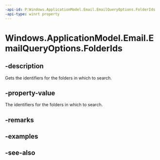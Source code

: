 ----api-id: P:Windows.ApplicationModel.Email.EmailQueryOptions.FolderIds
-api-type: winrt property
---<!-- Property syntaxpublic Windows.Foundation.Collections.IVector<string> FolderIds { get; }--># Windows.ApplicationModel.Email.EmailQueryOptions.FolderIds## -descriptionGets the identifiers for the folders in which to search.## -property-valueThe identifiers for the folders in which to search.## -remarks## -examples## -see-also